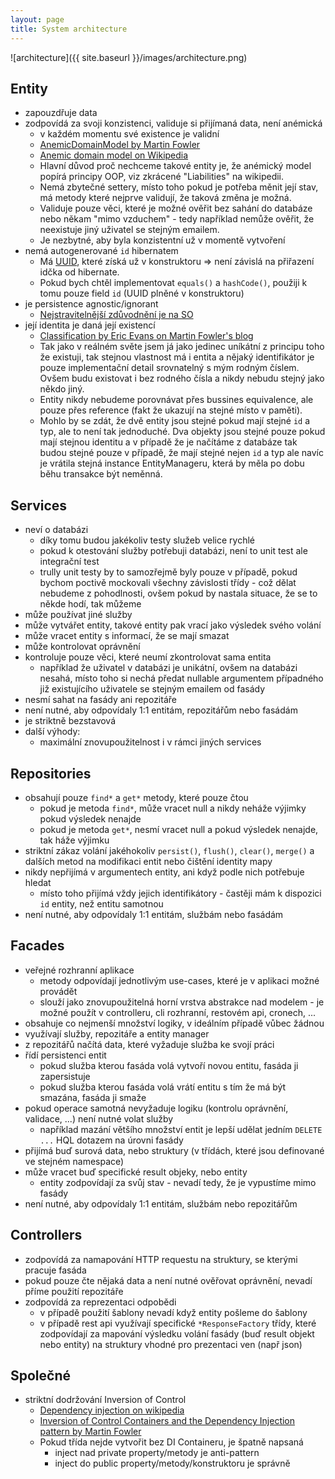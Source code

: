 ```yaml
---
layout: page
title: System architecture
---
```


![architecture]({{ site.baseurl }}/images/architecture.png)

## Entity

* zapouzdřuje data
* zodpovídá za svoji konzistenci, validuje si přijímaná data, není anémická
	* v každém momentu své existence je validní
	* [AnemicDomainModel by Martin Fowler](http://www.martinfowler.com/bliki/AnemicDomainModel.html)
	* [Anemic domain model on Wikipedia](https://en.wikipedia.org/wiki/Anemic_domain_model)
	* Hlavní důvod proč nechceme takové entity je, že anémický model popírá principy OOP, viz zkrácené "Liabilities" na wikipedii.
	* Nemá zbytečné settery, místo toho pokud je potřeba měnit její stav, má metody které nejprve validují, že taková změna je možná.
	* Validuje pouze věci, které je možné ověřit bez sahání do databáze nebo někam "mimo vzduchem" - tedy například nemůže ověřit, že neexistuje jiný uživatel se stejným emailem.
	* Je nezbytné, aby byla konzistentní už v momentě vytvoření
* nemá autogenerované `id` hibernatem
	* Má [UUID](https://en.wikipedia.org/wiki/Globally_unique_identifier), které získá už v konstruktoru => není závislá na přiřazení idčka od hibernate.
	* Pokud bych chtěl implementovat `equals()` a `hashCode()`, použiji k tomu pouze field `id` (UUID plněné v konstruktoru)
* je persistence agnostic/ignorant
	* [Nejstravitelnější zdůvodnění je na SO](http://stackoverflow.com/a/906094/602899)
* její identita je daná její existencí
	* [Classification by Eric Evans on Martin Fowler's blog](http://martinfowler.com/bliki/EvansClassification.html)
	* Tak jako v reálném světe jsem já jako jedinec uníkátní z principu toho že existuji, tak stejnou vlastnost má i entita a nějaký identifikátor je pouze implementační detail srovnatelný s mým rodným číslem. Ovšem budu existovat i bez rodného čísla a nikdy nebudu stejný jako někdo jiný.
	* Entity nikdy nebudeme porovnávat přes bussines equivalence, ale pouze přes reference (fakt že ukazují na stejné místo v paměti).
	* Mohlo by se zdát, že dvě entity jsou stejné pokud mají stejné `id` a typ, ale to není tak jednoduché. Dva objekty jsou stejné pouze pokud mají stejnou identitu a v případě že je načítáme z databáze tak budou stejné pouze v případě, že mají stejné nejen `id` a typ ale navíc je vrátila stejná instance EntityManageru, která by měla po dobu běhu transakce být neměnná.

## Services

* neví o databázi
	* díky tomu budou jakékoliv testy služeb velice rychlé
	* pokud k otestování služby potřebuji databázi, není to unit test ale integrační test
	* trully unit testy by to samozřejmě byly pouze v případě, pokud bychom poctivě mockovali všechny závislosti třídy - což dělat nebudeme z pohodlnosti, ovšem pokud by nastala situace, že se to někde hodí, tak můžeme
* může používat jiné služby
* může vytvářet entity, takové entity pak vrací jako výsledek svého volání
* může vracet entity s informací, že se mají smazat
* může kontrolovat oprávnění
* kontroluje pouze věci, které neumí zkontrolovat sama entita
	* například že uživatel v databázi je unikátní, ovšem na databázi nesahá, místo toho si nechá předat nullable argumentem případného již existujícího uživatele se stejným emailem od fasády
* nesmí sahat na fasády ani repozitáře
* není nutné, aby odpovídaly 1:1 entitám, repozitářům nebo fasádám
* je striktně bezstavová
* další výhody:
	* maximální znovupoužitelnost i v rámci jiných services

## Repositories

* obsahují pouze `find*` a `get*` metody, které pouze čtou
	* pokud je metoda `find*`, může vracet null a nikdy neháže výjimky pokud výsledek nenajde
	* pokud je metoda `get*`, nesmí vracet null a pokud výsledek nenajde, tak háže výjimku
* striktní zákaz volání jakéhokoliv `persist()`, `flush()`, `clear()`, `merge()` a dalších metod na modifikaci entit nebo čištění identity mapy
* nikdy nepřijímá v argumentech entity, ani když podle nich potřebuje hledat
	* místo toho přijímá vždy jejich identifikátory - častěji mám k dispozici `id` entity, než entitu samotnou
* není nutné, aby odpovídaly 1:1 entitám, službám nebo fasádám

## Facades

* veřejné rozhranní aplikace
	* metody odpovídají jednotlivým use-cases, které je v aplikaci možné provádět
	* slouží jako znovupoužitelná horní vrstva abstrakce nad modelem - je možné použít v controlleru, cli rozhranní, restovém api, cronech, ...
* obsahuje co nejmenší množství logiky, v ideálním případě vůbec žádnou
* využívají služby, repozitáře a entity manager
* z repozitářů načítá data, které vyžaduje služba ke svojí práci
* řídí persistenci entit
	* pokud služba kterou fasáda volá vytvoří novou entitu, fasáda ji zapersistuje
	* pokud služba kterou fasáda volá vrátí entitu s tím že má být smazána, fasáda ji smaže
* pokud operace samotná nevyžaduje logiku (kontrolu oprávnění, validace, ...) není nutné volat služby
	* například mazání většího množství entit je lepší udělat jedním `DELETE ...` HQL dotazem na úrovni fasády 
* přijímá buď surová data, nebo struktury (v třídách, které jsou definované ve stejném namespace)
* může vracet buď specifické result objeky, nebo entity
	* entity zodpovídají za svůj stav - nevadí tedy, že je vypustíme mimo fasády
* není nutné, aby odpovídaly 1:1 entitám, službám nebo repozitářům

## Controllers

* zodpovídá za namapování HTTP requestu na struktury, se kterými pracuje fasáda
* pokud pouze čte nějaká data a není nutné ověřovat oprávnění, nevadí příme použití repozitáře
* zodpovídá za reprezentaci odpobědi
	* v případě použití šablony nevadí když entity pošleme do šablony
	* v případě rest api využívají specifické `*ResponseFactory` třídy, které zodpovídají za mapování výsledku volání fasády (buď result objekt nebo entity) na struktury vhodné pro prezentaci ven (např json)

## Společné

* striktní dodržování Inversion of Control
	* [Dependency injection on wikipedia](https://en.wikipedia.org/wiki/Dependency_injection)
	* [Inversion of Control Containers and the Dependency Injection pattern by Martin Fowler](http://www.martinfowler.com/articles/injection.html)
	* Pokud třída nejde vytvořit bez DI Containeru, je špatně napsaná
		* inject nad private property/metody je anti-pattern
		* inject do public property/metody/konstruktoru je správně
